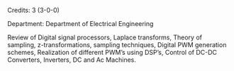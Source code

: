 Credits: 3 (3-0-0)

Department: Department of Electrical Engineering

Review of Digital signal processors, Laplace transforms, Theory of sampling, z-transformations, sampling techniques, Digital PWM generation schemes, Realization of different PWM’s using DSP’s, Control of DC-DC Converters, Inverters, DC and Ac Machines.